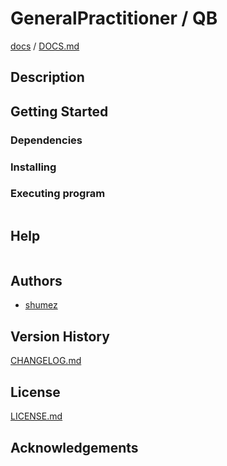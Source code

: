 <!--
Filename: 	README.md
Project: 	/Users/shume/Developer/physician/GeneralPractitioner/QB
Author: 	shumez <https://github.com/shumez>
Created: 	2019-04-22 21:21:9
Modified: 	2019-04-22 21:22:3
-----
Copyright (c) 2019 shumez
-->

# GeneralPractitioner / QB

<!-- [![cover](img/)][img] -->


[docs] / [DOCS.md]


## Description


## Getting Started



### Dependencies



### Installing



### Executing program

```
```

## Help

```
```

## Authors

* [shumez]

## Version History

[CHANGELOG.md]

## License

[LICENSE.md]


## Acknowledgements


<!-- ------------------------------- -->
[shumez]: shumez
[img]: img/
[DOCS.md]: docs/DOCS.md
[docs]: docs/
[CHANGELOG.md]: CHANGELOG.md
[LICENSE.md]: LICENSE.md
